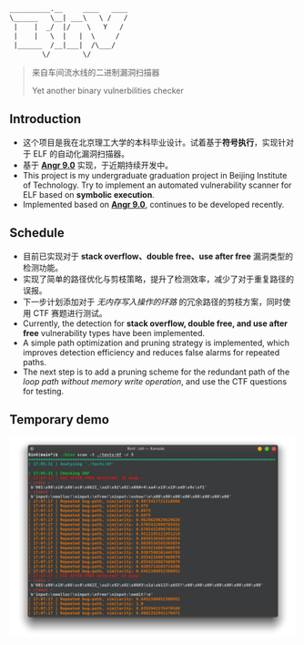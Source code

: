 ```
__________.__     ____   ____
\______   \__| ___\   \ /   /
 |    |  _/  |/    \   Y   /
 |    |   \  |   |  \     /
 |______  /__|___|  /\___/
        \/        \/
```

> 来自车间流水线的二进制漏洞扫描器
>
> Yet another binary vulnerbilities checker



## Introduction

- 这个项目是我在北京理工大学的本科毕业设计。试着基于**符号执行**，实现针对于 ELF 的自动化漏洞扫描器。
- 基于 **[Angr 9.0](https://github.com/angr/angr)** 实现，于近期持续开发中。
- This project is my undergraduate graduation project in Beijing Institute of Technology. Try to implement an automated vulnerability scanner for ELF based on **symbolic execution**.
- Implemented based on **[Angr 9.0](https://github.com/angr/angr)**, continues to be developed recently.



## Schedule

- 目前已实现对于 **stack overflow、double free、use after free** 漏洞类型的检测功能。
- 实现了简单的路径优化与剪枝策略，提升了检测效率，减少了对于重复路径的误报。
- 下一步计划添加对于 *无内存写入操作的环路* 的冗余路径的剪枝方案，同时使用 CTF 赛题进行测试。
- Currently, the detection for **stack overflow, double free, and use after free** vulnerability types have been implemented.
- A simple path optimization and pruning strategy is implemented, which improves detection efficiency and reduces false alarms for repeated paths.
- The next step is to add a pruning scheme for the redundant path of the *loop path without memory write operation*, and use the CTF questions for testing.



## Temporary demo

![demo](https://raw.githubusercontent.com/IZAY01/BinV/main/docs/img/demo.png)
